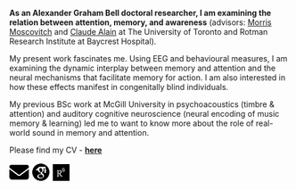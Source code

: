 ---
---
**As an Alexander Graham Bell doctoral researcher, I am examining the relation between attention, memory, and awareness** (advisors: <a href="https://www.psych.utoronto.ca/people/directories/all-faculty/morris-moscovitch" target="_blank">Morris Moscovitch</a> and <a href="https://www.psych.utoronto.ca/people/directories/all-faculty/claude-alain" target="_blank">Claude Alain</a> at The University of Toronto and Rotman Research Institute at Baycrest Hospital).

My present work fascinates me. Using EEG and behavioural measures, I am examining the dynamic interplay between memory and attention and the neural mechanisms that facilitate memory for action. I am also interested in how these effects manifest in congenitally blind individuals. 

My previous BSc work at McGill University in psychoacoustics (timbre & attention) and auditory cognitive neuroscience (neural encoding of music memory & learning) led me to want to know more about the role of real-world sound in memory and attention.

Please find my CV - **[here](assets/CV.pdf)**

<p float="left">
  <a href="mailto:manda.fischer@mail.utoronto.ca"><img src="/assets/icons/envelope-solid.svg" width="35" /></a>
<a href="https://scholar.google.com/citations?hl=en&user=WVWtxUkAAAAJ"><img src="/assets/icons/google-scholar.svg" width="35" /></a>
   <a href="https://www.researchgate.net/profile/Manda-Fischer"><img src="/assets/icons/ResearchGate.svg" width="30" /></a>
</p>



